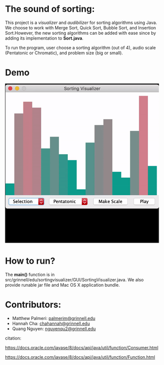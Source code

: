 # The sound of sorting:
This project is a *visualizer* and *audibilizer* for sorting algorithms using Java. We choose to work with Merge Sort, Quick Sort, Bubble Sort, and Insertion Sort.However, the new sorting algorithms can be added with ease since by adding its implementation to **Sort.java**. 

To run the program, user choose a sorting algorithm (out of 4), audio scale (Pentatonic or Chromatic), and problem size (big or small).

# Demo
![Sorting visualizer](Sorting-Visual-demo.gif)

# How to run?
The **main()** function is in src/grinnell/edu/sortingvisualizer/GUI/SortingVisualizer.java. We also provide runable jar file and Mac OS X application bundle.

# Contributors: 
- Matthew Palmeri: palmerim@grinnell.edu
- Hannah Cha: chahannah@grinnell.edu
- Quang Nguyen: nguyenqu2@grinnell.edu

citation: 

https://docs.oracle.com/javase/8/docs/api/java/util/function/Consumer.html

https://docs.oracle.com/javase/8/docs/api/java/util/function/Function.html

